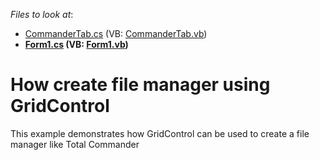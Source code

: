 <!-- default file list -->
*Files to look at*:

* [CommanderTab.cs](./CS/GridCommander/CommanderTab.cs) (VB: [CommanderTab.vb](./VB/GridCommander/CommanderTab.vb))
* **[Form1.cs](./CS/GridCommander/Form1.cs) (VB: [Form1.vb](./VB/GridCommander/Form1.vb))**
<!-- default file list end -->
# How create file manager using GridControl


<p>This example demonstrates how GridControl can be used to create a file manager like Total Commander<br />
</p>

<br/>


